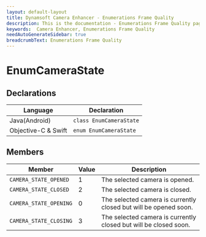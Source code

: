 ```yaml
---
layout: default-layout
title: Dynamsoft Camera Enhancer - Enumerations Frame Quality
description: This is the documentation - Enumerations Frame Quality page of Dynamsoft Camera Enhancer.
keywords:  Camera Enhancer, Enumerations Frame Quality
needAutoGenerateSidebar: true
breadcrumbText: Enumerations Frame Quality
---
```


# EnumCameraState

## Declarations

| Language | Declaration |
|----------|-------------|
| Java(Android) | `class EnumCameraState` |
| Objective-C & Swift | `enum EnumCameraState` |

## Members

| Member | Value | Description |
|--------|-------|-------------|
| `CAMERA_STATE_OPENED` | 1 | The selected camera is opened. |
| `CAMERA_STATE_CLOSED` | 2 | The selected camera is closed. |
| `CAMERA_STATE_OPENING` | 0 | The selected camera is currently closed but will be opened soon. |
| `CAMERA_STATE_CLOSING` | 3 | The selected camera is currently closed but will be closed soon. |
